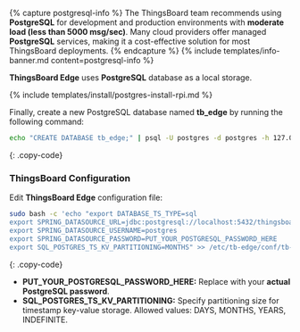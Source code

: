{% capture postgresql-info %}
The ThingsBoard team recommends using **PostgreSQL** for development and production environments with **moderate load (less than 5000 msg/sec)**.
Many cloud providers offer managed **PostgreSQL** services, making it a cost-effective solution for most ThingsBoard deployments.
{% endcapture %}
{% include templates/info-banner.md content=postgresql-info %}

**ThingsBoard Edge** uses **PostgreSQL** database as a local storage.

{% include templates/install/postgres-install-rpi.md %}

Finally, create a new PostgreSQL database named **tb_edge** by running the following command:

```bash
echo "CREATE DATABASE tb_edge;" | psql -U postgres -d postgres -h 127.0.0.1 -W
```
{: .copy-code}

### ThingsBoard Configuration

Edit **ThingsBoard Edge** configuration file: 

```bash 
sudo bash -c 'echo "export DATABASE_TS_TYPE=sql
export SPRING_DATASOURCE_URL=jdbc:postgresql://localhost:5432/thingsboard
export SPRING_DATASOURCE_USERNAME=postgres
export SPRING_DATASOURCE_PASSWORD=PUT_YOUR_POSTGRESQL_PASSWORD_HERE
export SQL_POSTGRES_TS_KV_PARTITIONING=MONTHS" >> /etc/tb-edge/conf/tb-edge.conf'
``` 
{: .copy-code}

* **PUT_YOUR_POSTGRESQL_PASSWORD_HERE:** Replace with your **actual PostgreSQL password**.
* **SQL_POSTGRES_TS_KV_PARTITIONING:** Specify partitioning size for timestamp key-value storage. Allowed values: DAYS, MONTHS, YEARS, INDEFINITE.
